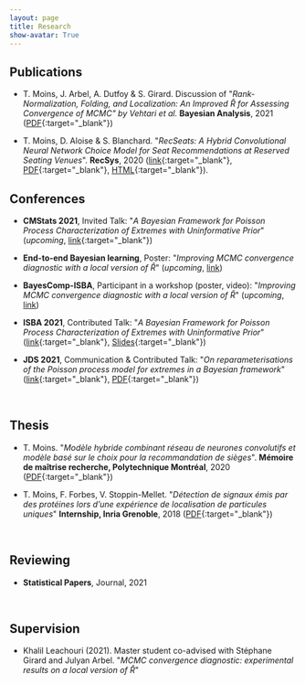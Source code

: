 ```yaml
---
layout: page
title: Research
show-avatar: True
---
```


## Publications

* T. Moins, J. Arbel, A. Dutfoy & S. Girard. Discussion of "*Rank-Normalization, Folding, and Localization: An Improved $\hat{R}$ for Assessing Convergence of MCMC" by Vehtari et al.* **Bayesian Analysis**, 2021 ([PDF](https://hal.inria.fr/hal-03222934){:target="_blank"})

* T. Moins, D. Aloise & S. Blanchard. "*RecSeats: A Hybrid Convolutional Neural Network Choice Model for Seat Recommendations at Reserved Seating Venues*". **RecSys**, 2020 ([link](https://recsys.acm.org/recsys20/){:target="_blank"}, [PDF](http://www.perceptionstudies.com/papers/Moins_2020.pdf){:target="_blank"}, [HTML](https://dl.acm.org/doi/fullHtml/10.1145/3383313.3412263){:target="_blank"}).


## Conferences

* **CMStats 2021**, Invited Talk: "*A Bayesian Framework for Poisson Process Characterization of Extremes with Uninformative Prior*" (*upcoming*, [link](http://www.cmstatistics.org/conferences.php){:target="_blank"})

* **End-to-end Bayesian learning**, Poster: "*Improving MCMC convergence diagnostic with a local version of $\hat{R}$*" (*upcoming*, [link](https://bayesatcirm.github.io/))

* **BayesComp-ISBA**, Participant in a workshop (poster, video): "*Improving MCMC convergence diagnostic with a local version of $\hat{R}$*" (*upcoming*, [link](https://bayescomp-isba.github.io/measuringquality.html))

* **ISBA 2021**, Contributed Talk: "*A Bayesian Framework for Poisson Process Characterization of Extremes with Uninformative Prior*" ([link](https://events.stat.uconn.edu/ISBA2021/){:target="_blank"}, [Slides](https://hal.inria.fr/hal-03347871/document){:target="_blank"}) 

* **JDS 2021**, Communication & Contributed Talk: "*On reparameterisations of the Poisson process model for extremes in a Bayesian framework*" ([link](https://jds2021.sciencesconf.org/){:target="_blank"}, [PDF](https://hal.inria.fr/hal-03264261/document){:target="_blank"})

<p>&nbsp;</p>


## Thesis

* T. Moins. "*Modèle hybride combinant réseau de neurones convolutifs et modèle basé sur le choix pour la recommandation de sièges*". **Mémoire de maîtrise recherche, Polytechnique Montréal**, 2020 ([PDF](https://publications.polymtl.ca/5336/){:target="_blank"})

* T. Moins, F. Forbes, V. Stoppin-Mellet. "*Détection de signaux émis par des protéines lors d’une expérience de localisation de particules uniques*" **Internship, Inria Grenoble**, 2018 ([PDF](https://hal.inria.fr/hal-02970036){:target="_blank"}) 

<p>&nbsp;</p>

## Reviewing

* **Statistical Papers**, Journal, 2021

<p>&nbsp;</p>


## Supervision

* Khalil Leachouri (2021). Master student co-advised with Stéphane Girard and Julyan Arbel. "*MCMC convergence diagnostic: experimental results on a local version of $\hat{R}$*"
